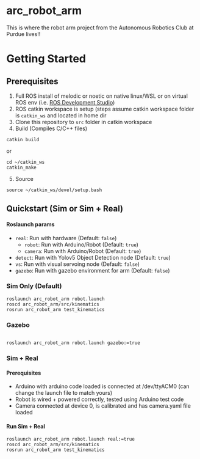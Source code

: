 # arc_robot_arm
This is where the robot arm project from the Autonomous Robotics Club at Purdue lives!!

# Getting Started

## Prerequisites
1. Full ROS install of melodic or noetic on native linux/WSL or on virtual ROS env (i.e. [ROS Development Studio](https://rds.theconstructsim.com/))
2. ROS catkin workspace is setup (steps assume catkin workspace folder is `catkin_ws` and located in home dir
3. Clone this repository to `src` folder in catkin workspace 
4. Build (Compiles C/C++ files)
```
catkin build
```
or

```
cd ~/catkin_ws
catkin_make
```
5. Source  
```
source ~/catkin_ws/devel/setup.bash
```

## Quickstart (Sim or Sim + Real)

#### Roslaunch params
- `real`: Run with hardware (Default: `false`)
  - `robot`: Run with Arduino/Robot (Default: `true`)
  - `camera`: Run with Arduino/Robot (Default: `true`)
- `detect`: Run with Yolov5 Object Detection node (Default: `true`)
- `vs`: Run with visual servoing node (Default: `false`)
- `gazebo`: Run with gazebo environment for arm (Default: `false`)

### Sim Only (Default)
```
roslaunch arc_robot_arm robot.launch
roscd arc_robot_arm/src/kinematics
rosrun arc_robot_arm test_kinematics
```

### Gazebo
```

roslaunch arc_robot_arm robot.launch gazebo:=true
```

### Sim + Real

#### Prerequisites
- Arduino with arduino code loaded is connected at /dev/ttyACM0 (can change the launch file to match yours)
- Robot is wired + powered correctly, tested using Arduino test code
- Camera connected at device 0, is calibrated and has camera.yaml file loaded

#### Run Sim + Real 
```
roslaunch arc_robot_arm robot.launch real:=true
roscd arc_robot_arm/src/kinematics
rosrun arc_robot_arm test_kinematics
```

